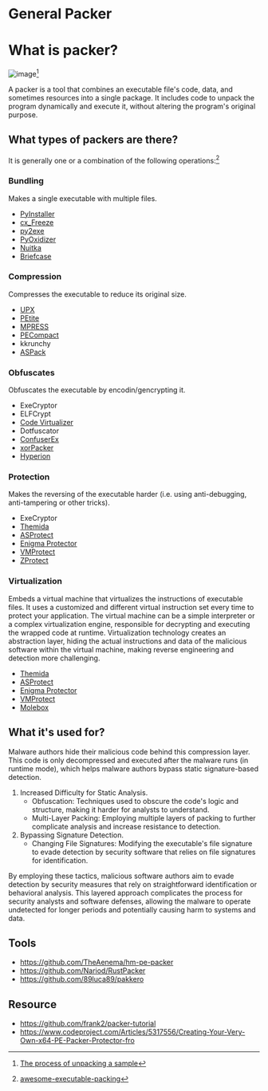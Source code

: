 # General Packer

# What is packer?

![image](https://static.packt-cdn.com/products/9781789610789/graphics/assets/9f14b8b8-352b-4de3-a8fa-ce3e7cb4dfda.png)[^1]

A packer is a tool that combines an executable file's code, data, and sometimes resources into a single package. It includes code to unpack the program dynamically and execute it, without altering the program's original purpose.

## What types of packers are there?

It is generally one or a combination of the following operations:[^2]

### Bundling

Makes a single executable with multiple files.

- [PyInstaller](https://pyinstaller.org/en/stable/)
- [cx_Freeze](https://cx-freeze.readthedocs.io/en/stable/)
- [py2exe](https://www.py2exe.org/)
- [PyOxidizer](https://github.com/indygreg/PyOxidizer)
- [Nuitka](https://nuitka.net/)
- [Briefcase](https://beeware.org/project/projects/tools/briefcase/)

### Compression

Compresses the executable to reduce its original size.

- [UPX](https://upx.github.io/)
- [PEtite](https://www.un4seen.com/petite/)
- [MPRESS](https://www.autohotkey.com/mpress/mpress_web.htm)
- [PECompact](https://bitsum.com/pecompact.htm)
- kkrunchy
- [ASPack](http://www.aspack.com/)

### Obfuscates

Obfuscates the executable by encodin/gencrypting it.

- ExeCryptor
- ELFCrypt
- [Code Virtualizer](https://www.oreans.com/CodeVirtualizer.php)
- Dotfuscator
- [ConfuserEx](https://mkaring.github.io/ConfuserEx/)
- [xorPacker](https://github.com/tmenochet/XorPacker)
- [Hyperion](https://www.kali.org/tools/hyperion/)

### Protection

Makes the reversing of the executable harder (i.e. using anti-debugging, anti-tampering or other tricks).

- ExeCryptor
- [Themida](https://github.com/redgate4/Themida)
- [ASProtect](http://www.aspack.com/asprotect64.html)
- [Enigma Protector](https://enigmaprotector.com/)
- [VMProtect](https://vmpsoft.com/)
- [ZProtect](http://www.jiami.net/)

### Virtualization

Embeds a virtual machine that virtualizes the instructions of executable files.
It uses a customized and different virtual instruction set every time to protect your application.
The virtual machine can be a simple interpreter or a complex virtualization engine, responsible for decrypting and executing the wrapped code at runtime.
Virtualization technology creates an abstraction layer, hiding the actual instructions and data of the malicious software within the virtual machine, making reverse engineering and detection more challenging.

- [Themida](https://github.com/redgate4/Themida)
- [ASProtect](http://www.aspack.com/asprotect64.html)
- [Enigma Protector](https://enigmaprotector.com/)
- [VMProtect](https://vmpsoft.com/)
- [Molebox](https://github.com/sudachen/Molebox)

## What it's used for?

Malware authors hide their malicious code behind this compression layer. This code is only decompressed and executed after the malware runs (in runtime mode), which helps malware authors bypass static signature-based detection.

1. Increased Difficulty for Static Analysis.
   - Obfuscation: Techniques used to obscure the code's logic and structure, making it harder for analysts to understand.
   - Multi-Layer Packing: Employing multiple layers of packing to further complicate analysis and increase resistance to detection.
2. Bypassing Signature Detection.
   - Changing File Signatures: Modifying the executable's file signature to evade detection by security software that relies on file signatures for identification.

By employing these tactics, malicious software authors aim to evade detection by security measures that rely on straightforward identification or behavioral analysis. This layered approach complicates the process for security analysts and software defenses, allowing the malware to operate undetected for longer periods and potentially causing harm to systems and data.

## Tools

- https://github.com/TheAenema/hm-pe-packer
- https://github.com/Nariod/RustPacker
- https://github.com/89luca89/pakkero

## Resource

- https://github.com/frank2/packer-tutorial
- https://www.codeproject.com/Articles/5317556/Creating-Your-Very-Own-x64-PE-Packer-Protector-fro

[^1]: [The process of unpacking a sample](https://subscription.packtpub.com/book/security/9781789610789/5/ch05lvl1sec01/exploring-packers)
[^2]: [awesome-executable-packing](https://github.com/packing-box/awesome-executable-packing)
